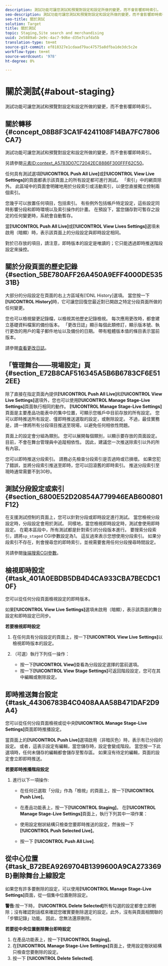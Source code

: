 ```yaml
---
description: 測試功能可讓您測試和預覽對設定和設定所做的變更，而不會影響即時索引。
seo-description: 測試功能可讓您測試和預覽對設定和設定所做的變更，而不會影響即時索引。
seo-title: 關於測試
solution: Target
title: 關於測試
topic: Staging,Site search and merchandising
uuid: 2e5889a6-2e9c-4ac7-9d6e-d35e7cafda5b
translation-type: tm+mt
source-git-commit: ef818327e1cdaad79ac47575a8dfba1de3dc5c2e
workflow-type: tm+mt
source-wordcount: '978'
ht-degree: 0%

---
```



# 關於測試{#about-staging}

測試功能可讓您測試和預覽對設定和設定所做的變更，而不會影響即時索引。

## 關於轉移{#concept_08B8F3CA1F4241108F14BA7FC7806CA7}

測試功能可讓您測試和預覽對設定和設定所做的變更，而不會影響即時索引。

另請參閱[元素ID:context_A5783D07C72042EC8886F300FFF62C50](c-about-simulator.md#context_A5783D07C72042EC8886F300FFF62C50)。

任何具有測試選項&#x200B;**[!UICONTROL Push All Live]**&#x200B;或&#x200B;**[!UICONTROL View Live Settings]**&#x200B;的頁面都表示該頁面上的所有設定都可進行測試。 「索引」中的網頁除外。 此區域中的頁面會明確地用於分段索引或活動索引，以便您直接獨立控制兩個索引。

您幾乎可以放置任何項目，包括索引。 有些例外包括帳戶特定設定，這些設定同時影響分段和即時環境以及索引操作的計畫。 在預設下，當您儲存對可暫存之設定的任何變更時，系統會自動暫存。

當&#x200B;**[!UICONTROL Push All Live]**&#x200B;或&#x200B;**[!UICONTROL View Lives Settings]**&#x200B;選項未啟用（暗顯）時，表示該頁面上的分段設定與即時設定相同。

對於已存放的項目，請注意，即時版本的設定是唯讀的；它只能透過即時推送階段設定來操控。

## 關於分段頁面的歷史記錄{#section_5BE780AFF26A450A9EFF4000DE53531B}

大部分的分段設定在頁面的右上方區域有[!DNL History]選項。 當您按一下&#x200B;**[!UICONTROL History]**&#x200B;時，它可讓您回復您最近對已開啟之特定分段頁面所做的任何變更。

您也可以檢視變更記錄檔，以檢視其他歷史記錄檢視。 每次應用更改時，都會建立基礎資料檔案的備份版本。 「更改日誌」顯示每個此類修訂，顯示版本號、執行更改的用戶的電子郵件地址以及備份的日期。 帶有粗體版本值的條目表示當前版本。

請參閱[查看更改日誌](c-about-reports-menu/c-about-reports-menu.md#task_166F1156719F4B3D834BEA8E249C8057)。

## 「管理舞台——現場設定」頁{#section_E72B8CAF516345A5B6B6783CF6E512EE}

除了直接在指定頁面內提供&#x200B;**[!UICONTROL Push All Live]**&#x200B;和&#x200B;**[!UICONTROL View Live Settings]**&#x200B;選項外，您也可以使用&#x200B;**[!UICONTROL Manage Stage-Live Settings]**&#x200B;頁面執行相同的動作。 **[!UICONTROL Manage Stage-Live Settings]**&#x200B;頁面是主要產品功能表中的集中位置，可顯示您帳戶中目前存放的所有設定。 您可以即時推送所有設定、僅即時推送選取的設定，或刪除設定。 不過，最佳實務是，請一律將所有分段項目推送至現場，以避免任何相依性問題。

頁面上的設定會分組為類別。 您可以展開每個類別，以顯示要存放的頁面設定。 目前，不會在舞台管理員中追蹤相依性。 因此，建議您一次推送除索引以外的所有內容。

您可以即時推送分段索引。 請務必先檢查分段索引是否過時或已損壞。 如果您犯了錯誤，並將分段索引推送至即時，您可以回滾舊的即時索引。 推送分段索引至現時通常需要不到30秒。

## 測試分段設定或索引{#section_6800E52D20854A779946EAB600801F12}

在支援測試控制的頁面上，您可以針對分段或即時設定進行測試。 當您檢視分段設定時，分段設定會用於測試。 同樣地，當您檢視即時設定時，測試會使用即時設定。 在範本區段中，所有測試都是針對索引的分段版本進行。 要搜索分段索引，請將`sp_staged` CGI參數設定為1。 這反過來表示您想使用分段索引。 如果分段索引不存在，則會搜尋您的即時索引，並視需要套用任何分段搜尋時間設定。

另請參閱[後端搜索CGI參數](c-appendices/c-cgiparameters.md#reference_582E85C3886740C98FE88CA9DF7918E8)。

## 檢視即時設定{#task_401A0EBDB5DB4D4CA933CBA7BECDC10F}

您可以從任何分段頁面檢視設定的即時版本。

<!-- 

t_viewing_live_settings.xml

 -->

如果&#x200B;**[!UICONTROL View Live Settings]**&#x200B;選項未啟用（暗顯），表示該頁面的舞台設定和即時設定已同步。

**若要檢視即時設定**

1. 在任何具有分段設定的頁面上，按一下&#x200B;**[!UICONTROL View Live Settings]**&#x200B;以檢視即時版本的設定。
1. （可選）執行下列任一操作：

   * 按一下&#x200B;**[!UICONTROL View]**&#x200B;查看為分段設定選擇的當前選項。
   * 按一下&#x200B;**[!UICONTROL View Stage Settings]**&#x200B;可返回階段設定，您可在其中編輯或刪除設定。

## 即時推送舞台設定{#task_44306783B4C0408AAA58B471DAF2D9A4}

您可以從任何分段頁面檢視或從中央&#x200B;**[!UICONTROL Manage Stage-Live Settings]**&#x200B;頁面即時推播設定。

<!-- 

t_pushing_live_settings_live.xml

 -->

當頁面上的&#x200B;**[!UICONTROL Push Live]**&#x200B;選項啟用（非暗灰色）時，表示有已分段的設定。 或者，這表示設定有編輯，當您儲存時，設定會變成階段。 當您按一下此選項時，任何未儲存的編輯都會儲存至暫存區。 如果沒有待定的編輯，頁面的設定會立即即時推送。

**若要即時推播階段設定**

1. 進行以下一項操作: 

   * 在任何已選取「分段」作為「檢視」的頁面上，按一下&#x200B;**[!UICONTROL Push Live]**。
   * 在產品功能表上，按一下&#x200B;**[!UICONTROL Staging]**。 在&#x200B;**[!UICONTROL Manage Stage-Live Settings]**&#x200B;頁面上，執行下列其中一項作業：

   * 使用設定樹狀結構只檢查您要即時推送的設定，然後按一下&#x200B;**[!UICONTROL Push Selected Live]**。
   * 按一下 **[!UICONTROL Push All Live]**.

## 從中心位置{#task_B72BEA9269704B1399600A9CA273369B}刪除舞台上線設定

如果您有許多要刪除的設定，可以使用&#x200B;**[!UICONTROL Manage Stage-Live Settings]**&#x200B;頁面，從一個集中位置刪除設定。

<!-- 

t_deleting_staged_settings_from_a_central_location.xml

 -->

**警告**:按一下時， **[!UICONTROL Delete Selected]**&#x200B;所有勾選的設定都會立即刪除；沒有確認對話框來確認您確實要刪除選定的設定。此外，沒有與頁面相關聯的「步驟記錄」功能。 因此，您無法還原刪除。

**若要從中央位置刪除舞台即時設定**

1. 在產品功能表上，按一下&#x200B;**[!UICONTROL Staging]**。
1. 在&#x200B;**[!UICONTROL Manage Stage-Live Settings]**&#x200B;頁面上，使用設定樹狀結構只檢查您要刪除的設定。
1. 按一下 **[!UICONTROL Delete Selected]**.
